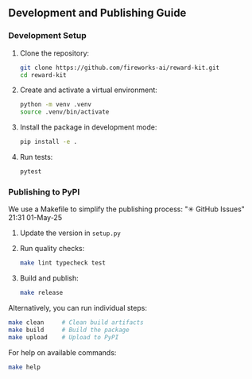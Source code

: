 ## Development and Publishing Guide

### Development Setup

1. Clone the repository:
   ```bash
   git clone https://github.com/fireworks-ai/reward-kit.git
   cd reward-kit
   ```

2. Create and activate a virtual environment:
   ```bash
   python -m venv .venv
   source .venv/bin/activate
   ```

3. Install the package in development mode:
   ```bash
   pip install -e .
   ```

4. Run tests:
   ```bash
   pytest
   ```

### Publishing to PyPI

We use a Makefile to simplify the publishing process:
                                                                                                                                                                                                                                                               "✳ GitHub Issues" 21:31 01-May-25
1. Update the version in `setup.py`

2. Run quality checks:
   ```bash
   make lint typecheck test
   ```

3. Build and publish:
   ```bash
   make release
   ```

Alternatively, you can run individual steps:
```bash
make clean     # Clean build artifacts
make build     # Build the package
make upload    # Upload to PyPI
```

For help on available commands:
```bash
make help
```